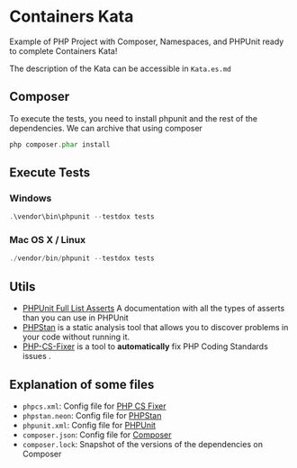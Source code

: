 # Containers Kata

Example of PHP Project with Composer, Namespaces, and PHPUnit ready to complete Containers Kata!

The description of the Kata can be accessible in `Kata.es.md`


## Composer

To execute the tests, you need to install phpunit and the rest of the dependencies.
We can archive that using composer

```php
php composer.phar install
```


## Execute Tests

### Windows
```php
.\vendor\bin\phpunit --testdox tests
```



### Mac OS X / Linux 
```php
./vendor/bin/phpunit --testdox tests
```



## Utils

- [PHPUnit Full List Asserts](https://phpunit.readthedocs.io/es/latest/assertions.html) A documentation with all the types of asserts than you can use in PHPUnit
- [PHPStan](https://github.com/phpstan/phpstan) is a static analysis tool that allows you to discover problems in your code without running it.
- [PHP-CS-Fixer](https://github.com/FriendsOfPHP/PHP-CS-Fixer) is a tool to **automatically** fix PHP Coding Standards issues .


## Explanation of some files


- `phpcs.xml`: Config file for [PHP CS Fixer](https://github.com/FriendsOfPHP/PHP-CS-Fixer)
- `phpstan.neon`: Config file for [PHPStan](https://github.com/phpstan/phpstan)  	
- `phpunit.xml`: Config file for [PHPUnit](https://phpunit.de/manual/6.5/en/appendixes.configuration.html)
- `composer.json`: Config file for [Composer](https://getcomposer.org/doc/04-schema.md)
- `composer.lock`: Snapshot of the versions of the dependencies on Composer 

